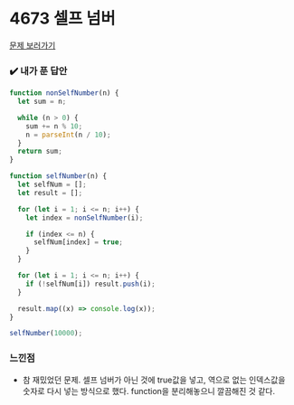 # 4673 셀프 넘버

[문제 보러가기](https://www.acmicpc.net/problem/4673)

### :heavy_check_mark: 내가 푼 답안

```javascript
function nonSelfNumber(n) {
  let sum = n;

  while (n > 0) {
    sum += n % 10;
    n = parseInt(n / 10);
  }
  return sum;
}

function selfNumber(n) {
  let selfNum = [];
  let result = [];

  for (let i = 1; i <= n; i++) {
    let index = nonSelfNumber(i);

    if (index <= n) {
      selfNum[index] = true;
    }
  }

  for (let i = 1; i <= n; i++) {
    if (!selfNum[i]) result.push(i);
  }

  result.map((x) => console.log(x));
}

selfNumber(10000);
```

### 느낀점

- 참 재밌었던 문제. 셀프 넘버가 아닌 것에 true값을 넣고, 역으로 없는 인덱스값을 숫자로 다시 넣는 방식으로 했다. function을 분리해놓으니 깔끔해진 것 같다.
